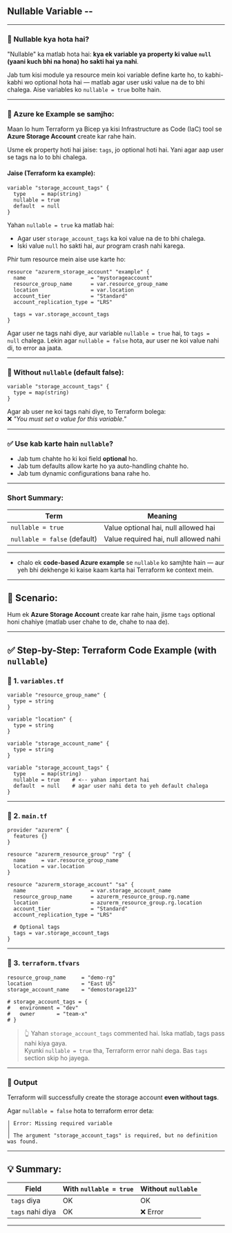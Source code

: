 ## Nullable Variable --

---

### 🔸 Nullable kya hota hai?

"Nullable" ka matlab hota hai: **kya ek variable ya property ki value `null` (yaani kuch bhi na hona) ho sakti hai ya nahi**.

Jab tum kisi module ya resource mein koi variable define karte ho, to kabhi-kabhi wo optional hota hai — matlab agar user uski value na de to bhi chalega. Aise variables ko `nullable = true` bolte hain.

---

### 🔧 Azure ke Example se samjho:

Maan lo hum Terraform ya Bicep ya kisi Infrastructure as Code (IaC) tool se **Azure Storage Account** create kar rahe hain.

Usme ek property hoti hai jaise: `tags`, jo optional hoti hai. Yani agar aap user se tags na lo to bhi chalega.

#### Jaise (Terraform ka example):

```hcl
variable "storage_account_tags" {
  type     = map(string)
  nullable = true
  default  = null
}
```

Yahan `nullable = true` ka matlab hai:
- Agar user `storage_account_tags` ka koi value na de to bhi chalega.
- Iski value `null` ho sakti hai, aur program crash nahi karega.

Phir tum resource mein aise use karte ho:

```hcl
resource "azurerm_storage_account" "example" {
  name                     = "mystorageaccount"
  resource_group_name      = var.resource_group_name
  location                 = var.location
  account_tier             = "Standard"
  account_replication_type = "LRS"
  
  tags = var.storage_account_tags
}
```

Agar user ne tags nahi diye, aur variable `nullable = true` hai, to `tags = null` chalega. Lekin agar `nullable = false` hota, aur user ne koi value nahi di, to error aa jaata.

---

### 🔁 Without `nullable` (default false):

```hcl
variable "storage_account_tags" {
  type = map(string)
}
```

Agar ab user ne koi tags nahi diye, to Terraform bolega:  
❌ *"You must set a value for this variable."*

---

### ✅ Use kab karte hain `nullable`?

- Jab tum chahte ho ki koi field **optional** ho.
- Jab tum defaults allow karte ho ya auto-handling chahte ho.
- Jab tum dynamic configurations bana rahe ho.

---

### Short Summary:

| Term | Meaning |
|------|---------|
| `nullable = true` | Value optional hai, null allowed hai |
| `nullable = false` (default) | Value required hai, null allowed nahi |

---


- chalo ek **code-based Azure example** se `nullable` ko samjhte hain — aur yeh bhi dekhenge ki kaise kaam karta hai Terraform ke context mein.

---

## 🎯 Scenario:
Hum ek **Azure Storage Account** create kar rahe hain, jisme `tags` optional honi chahiye (matlab user chahe to de, chahe to naa de).

---

## ✅ Step-by-Step: Terraform Code Example (with `nullable`)

### 📁 1. `variables.tf`

```hcl
variable "resource_group_name" {
  type = string
}

variable "location" {
  type = string
}

variable "storage_account_name" {
  type = string
}

variable "storage_account_tags" {
  type     = map(string)
  nullable = true    # <-- yahan important hai
  default  = null    # agar user nahi deta to yeh default chalega
}
```

---

### 📁 2. `main.tf`

```hcl
provider "azurerm" {
  features {}
}

resource "azurerm_resource_group" "rg" {
  name     = var.resource_group_name
  location = var.location
}

resource "azurerm_storage_account" "sa" {
  name                     = var.storage_account_name
  resource_group_name      = azurerm_resource_group.rg.name
  location                 = azurerm_resource_group.rg.location
  account_tier             = "Standard"
  account_replication_type = "LRS"

  # Optional tags
  tags = var.storage_account_tags
}
```

---

### 📁 3. `terraform.tfvars`

```hcl
resource_group_name     = "demo-rg"
location                = "East US"
storage_account_name    = "demostorage123"

# storage_account_tags = {
#   environment = "dev"
#   owner       = "team-x"
# }
```

> 👆 Yahan `storage_account_tags` commented hai. Iska matlab, tags pass nahi kiya gaya.  
> Kyunki `nullable = true` tha, Terraform error nahi dega. Bas `tags` section skip ho jayega.

---

### 🔄 Output

Terraform will successfully create the storage account **even without tags**.

Agar `nullable = false` hota to terraform error deta:
```
│ Error: Missing required variable
│ 
│ The argument "storage_account_tags" is required, but no definition was found.
```

---

## 💡 Summary:

| Field | With `nullable = true` | Without `nullable` |
|-------|-------------------------|---------------------|
| `tags` diya | OK | OK |
| `tags` nahi diya | OK | ❌ Error |

---

